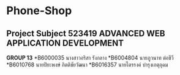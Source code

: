 # Phone-Shop
##  Project Subject 523419	ADVANCED WEB APPLICATION DEVELOPMENT
  **GROUP 13**
    *B6000035	นางสาวอริสา รังกลาง
    *B6004804	นายภูวนาท ต่อชีวี
    *B6010768	นายปิยะพงษ์ กิตติชัยวัฒนา
    *B6016357	นายไตรรงค์ บำรุงเกตุอุดม
